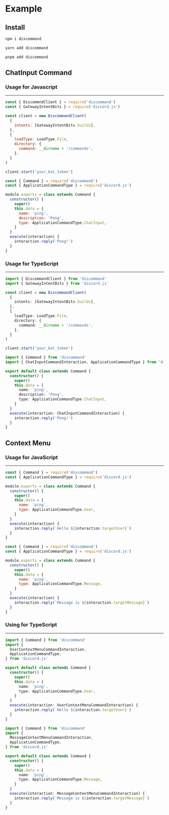 # Example

## Install

<code-group>
<code-block title="npm">

```bash
npm i discommand
```

</code-block>

<code-block title="yarn">

```bash
yarn add discommand
```

</code-block>

<code-block title='pnpm'>

```bash
pnpm add discommand
```

</code-block>
</code-group>

## ChatInput Command

### Usage for Javascript

---

<code-group>
<code-block title="index.js">

```js
const { DiscommndClient } = require('discommand')
const { GatewayIntentBits } = require('discord.js')

const client = new DiscommandClient(
  {
    intents: [GatewayIntentBits.Guilds],
  },
  {
    loadType: LoadType.File,
    directory: {
      command: __dirname + '/commands',
    },
  }
)

client.start('your_bot_token')
```

</code-block>

<code-block title="commands/ping.js">

```js
const { Command } = require('discommand')
const { ApplicationCommandType } = require('discord.js')

module.exports = class extends Command {
  constructor() {
    super()
    this.data = {
      name: 'ping',
      description: 'Pong',
      type: ApplicationCommandType.ChatInput,
    }
  }
  execute(interaction) {
    interaction.reply('Pong!')
  }
}
```

</code-block>
</code-group>

### Usage for TypeScript

---

<code-group>
<code-block title="index.ts">

```ts
import { DiscommandClient } from 'discommand'
import { GatewayIntentBits } from 'discord.js'

const client = new DiscommandClient(
  {
    intents: [GatewayIntentBits.Guilds],
  },
  {
    loadType: LoadType.File,
    directory: {
      command: __dirname + '/commands',
    },
  }
)

client.start('your_bot_token')
```

</code-block>

<code-block title="commands/ping.ts">

```ts
import { Command } from 'discommand'
import { ChatInputCommandInteraction, ApplicationCommandType } from 'discord.js'

export default class extends Command {
  constructor() {
    super()
    this.data = {
      name: 'ping',
      description: 'Pong',
      type: ApplicationCommandType.ChatInput,
    }
  }
  execute(interaction: ChatInputCommandInteraction) {
    interaction.reply('Pong!')
  }
}
```

</code-block>
</code-group>

## Context Menu

### Usage for JavaScript

---

<code-group>
<code-block title="User Context Menu">

```js
const { Command } = require('discommand')
const { ApplicationCommandType } = require('discord.js')

module.exports = class extends Command {
  constructor() {
    super()
    this.data = {
      name: 'ping',
      type: ApplicationCommandType.User,
    }
  }
  execute(interaction) {
    interaction.reply(`Hello ${interaction.targetUser}`)
  }
}
```

</code-block>

<code-block title="Message Context Menu">

```js
const { Command } = require('discommand')
const { ApplicationCommandType } = require('discord.js')

module.exports = class extends Command {
  constructor() {
    super()
    this.data = {
      name: 'ping',
      type: ApplicationCommandType.Message,
    }
  }
  execute(interaction) {
    interaction.reply(`Message is ${interaction.targetMessage}`)
  }
}
```

</code-block>
</code-group>

### Using for TypeScript

---

<code-group>
<code-block title="User Context Menu">

```ts
import { Command } from 'discommand'
import {
  UserContextMenuCommandInteraction,
  ApplicationCommandType,
} from 'discord.js'

export default class extends Command {
  constructor() {
    super()
    this.data = {
      name: 'ping',
      type: ApplicationCommandType.User,
    }
  }
  execute(interaction: UserContextMenuCommandInteraction) {
    interaction.reply(`Hello ${interaction.targetUser}`)
  }
}
```

</code-block>

<code-block title="Message Context Menu">

```ts
import { Command } from 'discommand'
import {
  MessageContextMenuCommandInteraction,
  ApplicationCommandType,
} from 'discord.js'

export default class extends Command {
  constructor() {
    super()
    this.data = {
      name: 'ping',
      type: ApplicationCommandType.Message,
    }
  }
  execute(interaction: MessageContextMenuCommandInteraction) {
    interaction.reply(`Message is ${interaction.targetMessage}`)
  }
}
```

</code-block>
</code-group>
